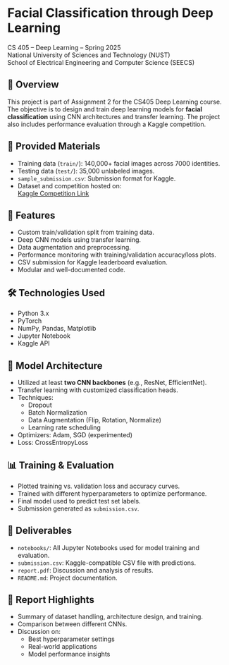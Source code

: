 # Facial Classification through Deep Learning

CS 405 – Deep Learning – Spring 2025  
National University of Sciences and Technology (NUST)  
School of Electrical Engineering and Computer Science (SEECS)

## 🧠 Overview

This project is part of Assignment 2 for the CS405 Deep Learning course. The objective is to design and train deep learning models for **facial classification** using CNN architectures and transfer learning. The project also includes performance evaluation through a Kaggle competition.

## 📂 Provided Materials

- Training data (`train/`): 140,000+ facial images across 7000 identities.
- Testing data (`test/`): 35,000 unlabeled images.
- `sample_submission.csv`: Submission format for Kaggle.
- Dataset and competition hosted on:  
  [Kaggle Competition Link](https://www.kaggle.com/competitions/face-classification-deep-learning-cs-405/overview)

## 🚀 Features

- Custom train/validation split from training data.
- Deep CNN models using transfer learning.
- Data augmentation and preprocessing.
- Performance monitoring with training/validation accuracy/loss plots.
- CSV submission for Kaggle leaderboard evaluation.
- Modular and well-documented code.

## 🛠️ Technologies Used

- Python 3.x
- PyTorch
- NumPy, Pandas, Matplotlib
- Jupyter Notebook
- Kaggle API 

## 🧪 Model Architecture

- Utilized at least **two CNN backbones** (e.g., ResNet, EfficientNet).
- Transfer learning with customized classification heads.
- Techniques:
  - Dropout
  - Batch Normalization
  - Data Augmentation (Flip, Rotation, Normalize)
  - Learning rate scheduling
- Optimizers: Adam, SGD (experimented)
- Loss: CrossEntropyLoss

## 📊 Training & Evaluation

- Plotted training vs. validation loss and accuracy curves.
- Trained with different hyperparameters to optimize performance.
- Final model used to predict test set labels.
- Submission generated as `submission.csv`.

## 📝 Deliverables

- `notebooks/`: All Jupyter Notebooks used for model training and evaluation.
- `submission.csv`: Kaggle-compatible CSV file with predictions.
- `report.pdf`: Discussion and analysis of results.
- `README.md`: Project documentation.

## 🧾 Report Highlights

- Summary of dataset handling, architecture design, and training.
- Comparison between different CNNs.
- Discussion on:
  - Best hyperparameter settings
  - Real-world applications
  - Model performance insights 
